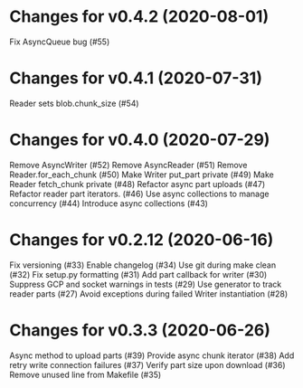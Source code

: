 # Changes for v0.4.2 (2020-08-01)
Fix AsyncQueue bug (#55)

# Changes for v0.4.1 (2020-07-31)
Reader sets blob.chunk_size (#54)

# Changes for v0.4.0 (2020-07-29)
Remove AsyncWriter (#52)
Remove AsyncReader (#51)
Remove Reader.for_each_chunk (#50)
Make Writer put_part private (#49)
Make Reader fetch_chunk private (#48)
Refactor async part uploads (#47)
Refactor reader part iterators. (#46)
Use async collections to manage concurrency (#44)
Introduce async collections (#43)

# Changes for v0.2.12 (2020-06-16)
Fix versioning (#33)
Enable changelog (#34)
Use git during make clean (#32)
Fix setup.py formatting (#31)
Add part callback for writer (#30)
Suppress GCP and socket warnings in tests (#29)
Use generator to track reader parts (#27)
Avoid exceptions during failed Writer instantiation (#28)

# Changes for v0.3.3 (2020-06-26)
Async method to upload parts (#39)
Provide async chunk iterator (#38)
Add retry write connection failures (#37)
Verify part size upon download (#36)
Remove unused line from Makefile (#35)
